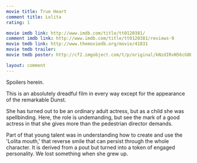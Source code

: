 ```yaml
---
movie title: True Heart
comment title: Lolita
rating: 1

movie imdb link: http://www.imdb.com/title/tt0120381/
comment imdb link: http://www.imdb.com/title/tt0120381/reviews-9
movie tmdb link: http://www.themoviedb.org/movie/41831
movie tmdb trailer: 
movie tmdb poster: http://cf2.imgobject.com/t/p/original/kNzdIRvN56cG0E3fMqcCzK3nDe2.jpg

layout: comment
---
```


Spoilers herein.

This is an absolutely dreadful film in every way except for the appearance of the remarkable Dunst.

She has turned out to be an ordinary adult actress, but as a child she was spellbinding. Here, the role is undemanding, but see the mark of a good actress in that she gives more than the pedestrian director demands.

Part of that young talent was in understanding how to create and use the 'Lolita mouth,' that reverse smile that can persist through the whole character. It is derived from a pout but turned into a token of engaged personality. We lost something when she grew up.